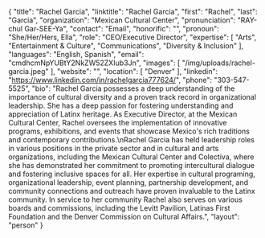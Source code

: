 {
  "title": "Rachel Garcia",
  "linktitle": "Rachel Garcia",
  "first": "Rachel",
  "last": "Garcia",
  "organization": "Mexican Cultural Center",
  "pronunciation": "RAY-chul Gar-SEE-Ya",
  "contact": "Email",
  "honorific": "",
  "pronoun": "She/Her/Hers, Ella",
  "role": "CEO/Executive Director",
  "expertise": [
    "Arts",
    "Entertainment & Culture",
    "Communications",
    "Diversity & Inclusion"
  ],
  "languages": "English, Spanish",
  "email": "cmdhcmNpYUBtY2NkZW52ZXIub3Jn",
  "images": [
    "/img/uploads/rachel-garcia.jpeg"
  ],
  "website": "",
  "location": [
    "Denver"
  ],
  "linkedin": "https://www.linkedin.com/in/rachelgarcia777624/",
  "phone": "303-547-5525",
  "bio": "Rachel Garcia possesses a deep understanding of the importance of cultural diversity and a proven track record in organizational leadership. She has a deep passion for fostering understanding and appreciation of Latinx heritage.  As Executive Director, at the Mexican Cultural Center, Rachel oversees the implementation of innovative programs, exhibitions, and events that showcase Mexico's rich traditions and contemporary contributions.\nRachel Garcia has held leadership roles in various positions in the private sector and in cultural and arts organizations, including the Mexican Cultural Center and Colectiva, where she has demonstrated her commitment to promoting intercultural dialogue and fostering inclusive spaces for all. Her expertise in cultural programing, organizational leadership, event planning, partnership development, and community connections and outreach have proven invaluable to the Latinx community.  In service to her community Rachel also serves on various boards and commissions, including the Levitt Pavilion, Latinas First Foundation and the Denver Commission on Cultural Affairs.",
  "layout": "person"
}